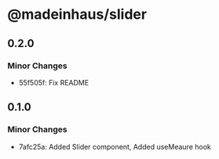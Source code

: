 # @madeinhaus/slider

## 0.2.0

### Minor Changes

- 55f505f: Fix README

## 0.1.0

### Minor Changes

- 7afc25a: Added Slider component, Added useMeaure hook
